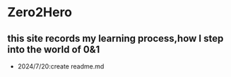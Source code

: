 # Zero2Hero
this site records my learning process,how I step into the world of 0&1
---
- 2024/7/20:create readme.md
